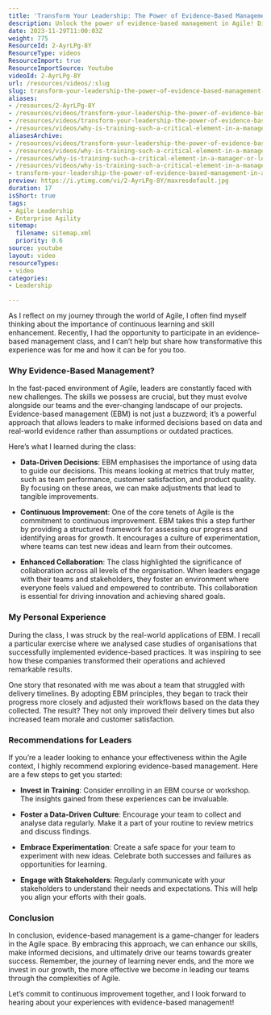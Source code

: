 ```yaml
---
title: 'Transform Your Leadership: The Power of Evidence-Based Management in Agile'
description: Unlock the power of evidence-based management in Agile! Discover how data-driven decisions and continuous improvement can transform your leadership journey.
date: 2023-11-29T11:00:03Z
weight: 775
ResourceId: 2-AyrLPg-8Y
ResourceType: videos
ResourceImport: true
ResourceImportSource: Youtube
videoId: 2-AyrLPg-8Y
url: /resources/videos/:slug
slug: transform-your-leadership-the-power-of-evidence-based-management-in-agile-2-AyrLPg-8Y
aliases:
- /resources/2-AyrLPg-8Y
- /resources/videos/transform-your-leadership-the-power-of-evidence-based-management-in-agile-2-AyrLPg-8Y
- /resources/videos/transform-your-leadership-the-power-of-evidence-based-management-in-agile
- /resources/videos/why-is-training-such-a-critical-element-in-a-manager-or-leader-journey
aliasesArchive:
- /resources/videos/transform-your-leadership-the-power-of-evidence-based-management-in-agile
- /resources/videos/why-is-training-such-a-critical-element-in-a-manager-or-leader-journey-
- /resources/why-is-training-such-a-critical-element-in-a-manager-or-leader-journey-
- /resources/videos/why-is-training-such-a-critical-element-in-a-manager-or-leader-journey
- transform-your-leadership-the-power-of-evidence-based-management-in-agile-2-AyrLPg-8Y
preview: https://i.ytimg.com/vi/2-AyrLPg-8Y/maxresdefault.jpg
duration: 17
isShort: true
tags:
- Agile Leadership
- Enterprise Agility
sitemap:
  filename: sitemap.xml
  priority: 0.6
source: youtube
layout: video
resourceTypes:
- video
categories:
- Leadership

---
```

As I reflect on my journey through the world of Agile, I often find myself thinking about the importance of continuous learning and skill enhancement. Recently, I had the opportunity to participate in an evidence-based management class, and I can’t help but share how transformative this experience was for me and how it can be for you too.

### Why Evidence-Based Management?

In the fast-paced environment of Agile, leaders are constantly faced with new challenges. The skills we possess are crucial, but they must evolve alongside our teams and the ever-changing landscape of our projects. Evidence-based management (EBM) is not just a buzzword; it’s a powerful approach that allows leaders to make informed decisions based on data and real-world evidence rather than assumptions or outdated practices.

Here’s what I learned during the class:

- **Data-Driven Decisions**: EBM emphasises the importance of using data to guide our decisions. This means looking at metrics that truly matter, such as team performance, customer satisfaction, and product quality. By focusing on these areas, we can make adjustments that lead to tangible improvements.

- **Continuous Improvement**: One of the core tenets of Agile is the commitment to continuous improvement. EBM takes this a step further by providing a structured framework for assessing our progress and identifying areas for growth. It encourages a culture of experimentation, where teams can test new ideas and learn from their outcomes.

- **Enhanced Collaboration**: The class highlighted the significance of collaboration across all levels of the organisation. When leaders engage with their teams and stakeholders, they foster an environment where everyone feels valued and empowered to contribute. This collaboration is essential for driving innovation and achieving shared goals.

### My Personal Experience

During the class, I was struck by the real-world applications of EBM. I recall a particular exercise where we analysed case studies of organisations that successfully implemented evidence-based practices. It was inspiring to see how these companies transformed their operations and achieved remarkable results.

One story that resonated with me was about a team that struggled with delivery timelines. By adopting EBM principles, they began to track their progress more closely and adjusted their workflows based on the data they collected. The result? They not only improved their delivery times but also increased team morale and customer satisfaction.

### Recommendations for Leaders

If you’re a leader looking to enhance your effectiveness within the Agile context, I highly recommend exploring evidence-based management. Here are a few steps to get you started:

- **Invest in Training**: Consider enrolling in an EBM course or workshop. The insights gained from these experiences can be invaluable.

- **Foster a Data-Driven Culture**: Encourage your team to collect and analyse data regularly. Make it a part of your routine to review metrics and discuss findings.

- **Embrace Experimentation**: Create a safe space for your team to experiment with new ideas. Celebrate both successes and failures as opportunities for learning.

- **Engage with Stakeholders**: Regularly communicate with your stakeholders to understand their needs and expectations. This will help you align your efforts with their goals.

### Conclusion

In conclusion, evidence-based management is a game-changer for leaders in the Agile space. By embracing this approach, we can enhance our skills, make informed decisions, and ultimately drive our teams towards greater success. Remember, the journey of learning never ends, and the more we invest in our growth, the more effective we become in leading our teams through the complexities of Agile. 

Let’s commit to continuous improvement together, and I look forward to hearing about your experiences with evidence-based management!
